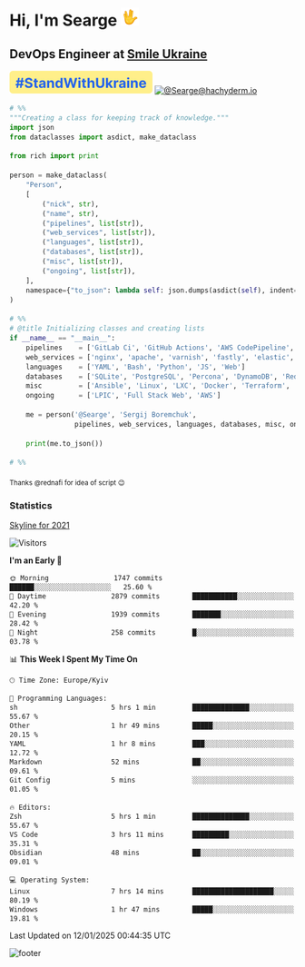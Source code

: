 # Hi, I'm Searge <img src="images/vulcan.webp" style="display: inline-block; margin: 0; height: 2rem" alt="Vulcan salute" />

## DevOps Engineer at [Smile Ukraine](https://smile-ukraine.com/en)

[![Stand With Ukraine](https://raw.githubusercontent.com/vshymanskyy/StandWithUkraine/main/badges/StandWithUkraine.svg)](https://stand-with-ukraine.pp.ua)
<a rel="me" href="https://hachyderm.io/@Searge">![@Searge@hachyderm.io](https://img.shields.io/badge/-@Searge-%232B90D9?logo=mastodon&logoColor=white)</a>

```python
# %%
"""Creating a class for keeping track of knowledge."""
import json
from dataclasses import asdict, make_dataclass

from rich import print

person = make_dataclass(
    "Person",
    [
        ("nick", str),
        ("name", str),
        ("pipelines", list[str]),
        ("web_services", list[str]),
        ("languages", list[str]),
        ("databases", list[str]),
        ("misc", list[str]),
        ("ongoing", list[str]),
    ],
    namespace={"to_json": lambda self: json.dumps(asdict(self), indent=4)},
)

# %%
# @title Initializing classes and creating lists
if __name__ == "__main__":
    pipelines    = ['GitLab Ci', 'GitHub Actions', 'AWS CodePipeline', 'Jenkins']
    web_services = ['nginx', 'apache', 'varnish', 'fastly', 'elastic', 'solr']
    languages    = ['YAML', 'Bash', 'Python', 'JS', 'Web']
    databases    = ['SQLite', 'PostgreSQL', 'Percona', 'DynamoDB', 'Redis']
    misc         = ['Ansible', 'Linux', 'LXC', 'Docker', 'Terraform', 'AWS']
    ongoing      = ['LPIC', 'Full Stack Web', 'AWS']

    me = person('@Searge', 'Sergij Boremchuk',
                pipelines, web_services, languages, databases, misc, ongoing)

    print(me.to_json())

# %%

```

<sub>Thanks @rednafi for idea of script :wink:</sub>

### Statistics

[Skyline for 2021](https://skyline.github.com/Searge/2021)

![Visitors](https://komarev.com/ghpvc/?username=searge&label=Profile%20views&color=0e75b6&style=flat) 
<!--START_SECTION:waka-->
**I'm an Early 🐤** 

```text
🌞 Morning                1747 commits        ██████░░░░░░░░░░░░░░░░░░░   25.60 % 
🌆 Daytime                2879 commits        ███████████░░░░░░░░░░░░░░   42.20 % 
🌃 Evening                1939 commits        ███████░░░░░░░░░░░░░░░░░░   28.42 % 
🌙 Night                  258 commits         █░░░░░░░░░░░░░░░░░░░░░░░░   03.78 % 
```


📊 **This Week I Spent My Time On** 

```text
🕑︎ Time Zone: Europe/Kyiv

💬 Programming Languages: 
sh                       5 hrs 1 min         ██████████████░░░░░░░░░░░   55.67 % 
Other                    1 hr 49 mins        █████░░░░░░░░░░░░░░░░░░░░   20.15 % 
YAML                     1 hr 8 mins         ███░░░░░░░░░░░░░░░░░░░░░░   12.72 % 
Markdown                 52 mins             ██░░░░░░░░░░░░░░░░░░░░░░░   09.61 % 
Git Config               5 mins              ░░░░░░░░░░░░░░░░░░░░░░░░░   01.05 % 

🔥 Editors: 
Zsh                      5 hrs 1 min         ██████████████░░░░░░░░░░░   55.67 % 
VS Code                  3 hrs 11 mins       █████████░░░░░░░░░░░░░░░░   35.31 % 
Obsidian                 48 mins             ██░░░░░░░░░░░░░░░░░░░░░░░   09.01 % 

💻 Operating System: 
Linux                    7 hrs 14 mins       ████████████████████░░░░░   80.19 % 
Windows                  1 hr 47 mins        █████░░░░░░░░░░░░░░░░░░░░   19.81 % 
```


 Last Updated on 12/01/2025 00:44:35 UTC
<!--END_SECTION:waka-->

![footer](https://capsule-render.vercel.app/api?type=waving&color=gradient&customColorList=14,21&height=82&section=footer)
